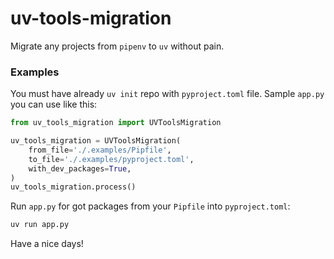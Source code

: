# uv-tools-migration

Migrate any projects from `pipenv` to `uv` without pain.

### Examples

You must have already `uv init` repo with `pyproject.toml` file.
Sample `app.py` you can use like this:
```Python
from uv_tools_migration import UVToolsMigration

uv_tools_migration = UVToolsMigration(
    from_file='./.examples/Pipfile',
    to_file='./.examples/pyproject.toml',
    with_dev_packages=True,
)
uv_tools_migration.process()
```

Run `app.py` for got packages from your `Pipfile` into `pyproject.toml`:
```Bash
uv run app.py
```

Have a nice days!
